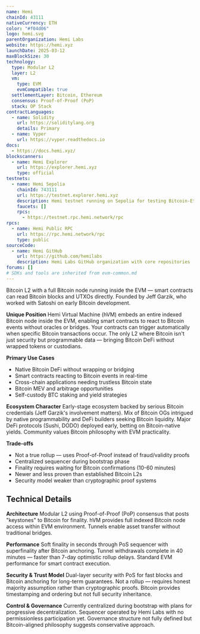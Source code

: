 ```yaml
---
name: Hemi
chainId: 43111
nativeCurrency: ETH
color: "#f04d06"
logo: hemi.svg
parentOrganization: Hemi Labs
website: https://hemi.xyz
launchDate: 2025-03-12
maxBlockSize: 30
technology:
  type: Modular L2
  layer: L2
  vm:
    type: EVM
    evmCompatible: true
  settlementLayer: Bitcoin, Ethereum
  consensus: Proof-of-Proof (PoP)
  stack: OP Stack
contractLanguages:
  - name: Solidity
    url: https://soliditylang.org
    details: Primary
  - name: Vyper
    url: https://vyper.readthedocs.io
docs:
  - https://docs.hemi.xyz/
blockscanners:
  - name: Hemi Explorer
    url: https://explorer.hemi.xyz
    type: official
testnets:
  - name: Hemi Sepolia
    chainId: 743111
    url: https://testnet.explorer.hemi.xyz
    description: Hemi testnet running on Sepolia for testing Bitcoin-Ethereum cross-chain applications.
    faucets: []
    rpcs:
      - https://testnet.rpc.hemi.network/rpc
rpcs:
  - name: Hemi Public RPC
    url: https://rpc.hemi.network/rpc
    type: public
sourceCode:
  - name: Hemi GitHub
    url: https://github.com/hemilabs
    description: Hemi Labs GitHub organization with core repositories
forums: []
# SDKs and tools are inherited from evm-common.md
---
```


Bitcoin L2 with a full Bitcoin node running inside the EVM — smart contracts can read Bitcoin blocks and UTXOs directly. Founded by Jeff Garzik, who worked with Satoshi on early Bitcoin development.

**Unique Position**
Hemi Virtual Machine (hVM) embeds an entire indexed Bitcoin node inside the EVM, enabling smart contracts to react to Bitcoin events without oracles or bridges. Your contracts can trigger automatically when specific Bitcoin transactions occur. The only L2 where Bitcoin isn't just security but programmable data — bringing Bitcoin DeFi without wrapped tokens or custodians.

**Primary Use Cases**

- Native Bitcoin DeFi without wrapping or bridging
- Smart contracts reacting to Bitcoin events in real-time
- Cross-chain applications needing trustless Bitcoin state
- Bitcoin MEV and arbitrage opportunities
- Self-custody BTC staking and yield strategies

**Ecosystem Character**
Early-stage ecosystem backed by serious Bitcoin credentials (Jeff Garzik's involvement matters). Mix of Bitcoin OGs intrigued by native programmability and DeFi builders seeking Bitcoin liquidity. Major DeFi protocols (Sushi, DODO) deployed early, betting on Bitcoin-native yields. Community values Bitcoin philosophy with EVM practicality.

**Trade-offs**

- Not a true rollup — uses Proof-of-Proof instead of fraud/validity proofs
- Centralized sequencer during bootstrap phase
- Finality requires waiting for Bitcoin confirmations (10-60 minutes)
- Newer and less proven than established Bitcoin L2s
- Security model weaker than cryptographic proof systems

## Technical Details

**Architecture**
Modular L2 using Proof-of-Proof (PoP) consensus that posts "keystones" to Bitcoin for finality. hVM provides full indexed Bitcoin node access within EVM environment. Tunnels enable asset transfer without traditional bridges.

**Performance**
Soft finality in seconds through PoS sequencer with superfinality after Bitcoin anchoring. Tunnel withdrawals complete in 40 minutes — faster than 7-day optimistic rollup delays. Standard EVM performance for smart contract execution.

**Security & Trust Model**
Dual-layer security with PoS for fast blocks and Bitcoin anchoring for long-term guarantees. Not a rollup — requires honest majority assumption rather than cryptographic proofs. Bitcoin provides timestamping and ordering but not full security inheritance.

**Control & Governance**
Currently centralized during bootstrap with plans for progressive decentralization. Sequencer operated by Hemi Labs with no permissionless participation yet. Governance structure not fully defined but Bitcoin-aligned philosophy suggests conservative approach.
